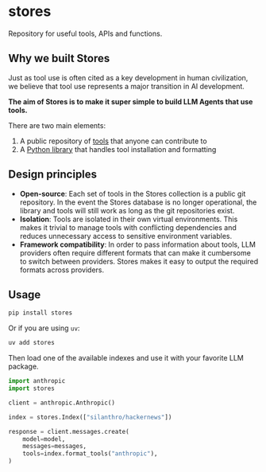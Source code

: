 # stores

Repository for useful tools, APIs and functions.

## Why we built Stores

Just as tool use is often cited as a key development in human civilization, we believe that tool use represents a major transition in AI development.

**The aim of Stores is to make it super simple to build LLM Agents that use tools.**

There are two main elements:
1. A public repository of [tools](https://stores-tools.vercel.app) that anyone can contribute to
2. A [Python library](https://github.com/silanthro/stores) that handles tool installation and formatting

## Design principles

- **Open-source**: Each set of tools in the Stores collection is a public git repository. In the event the Stores database is no longer operational, the library and tools will still work as long as the git repositories exist.
- **Isolation**: Tools are isolated in their own virtual environments. This makes it trivial to manage tools with conflicting dependencies and reduces unnecessary access to sensitive environment variables.
- **Framework compatibility**: In order to pass information about tools, LLM providers often require different formats that can make it cumbersome to switch between providers. Stores makes it easy to output the required formats across providers.

## Usage

```sh
pip install stores
```

Or if you are using `uv`:

```sh
uv add stores
```

Then load one of the available indexes and use it with your favorite LLM package.

```python {6, 11}
import anthropic
import stores

client = anthropic.Anthropic()

index = stores.Index(["silanthro/hackernews"])

response = client.messages.create(
    model=model,
    messages=messages,
    tools=index.format_tools("anthropic"),
)
```
